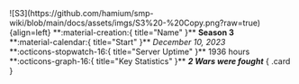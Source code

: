  <div class="grid" markdown>
![S3](https://github.com/hamium/smp-wiki/blob/main/docs/assets/imgs/S3%20-%20Copy.png?raw=true){align=left}
**:material-creation:{ title="Name" }** <b>Season 3</b><br>
**:material-calendar:{ title="Start" }** <i>December 10, 2023</i><br>
**:octicons-stopwatch-16:{ title="Server Uptime" }** 1936 hours<br>
**:octicons-graph-16:{ title="Key Statistics" }** <b><i>2 Wars were fought</i></b>
{ .card }
</div>

